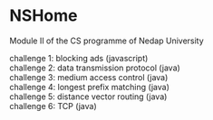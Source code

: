 # NSHome
Module II of the CS programme of Nedap University

challenge 1: blocking ads (javascript)\
challenge 2: data transmission protocol (java)\
challenge 3: medium access control (java)\
challenge 4: longest prefix matching (java)\
challenge 5: distance vector routing (java)\
challenge 6: TCP (java)
